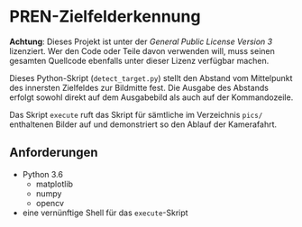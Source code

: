 # PREN-Zielfelderkennung

**Achtung**: Dieses Projekt ist unter der _General Public License Version 3_ lizenziert. Wer den Code oder Teile davon verwenden will, muss seinen gesamten Quellcode ebenfalls unter dieser Lizenz verfügbar machen.

Dieses Python-Skript (`detect_target.py`) stellt den Abstand vom Mittelpunkt
des innersten Zielfeldes zur Bildmitte fest. Die Ausgabe des Abstands erfolgt
sowohl direkt auf dem Ausgabebild als auch auf der Kommandozeile.

Das Skript `execute` ruft das Skript für sämtliche im Verzeichnis `pics/`
enthaltenen Bilder auf und demonstriert so den Ablauf der Kamerafahrt.

## Anforderungen

- Python 3.6
    - matplotlib
    - numpy
    - opencv
- eine vernünftige Shell für das `execute`-Skript
